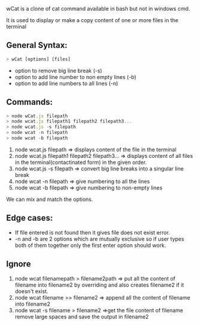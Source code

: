 wCat is a clone of cat command available in bash but not in windows cmd.

It is used to display or make a copy content of one or more files in the terminal

## General Syntax:

```jsx
> wCat [options] [files]
```

- option to remove big line break (-s)
- option to add line number to non empty lines (-b)
- option to add line numbers to all lines (-n)

## Commands:

```jsx
> node wCat.js filepath 
> node wcat.js filepath1 filepath2 filepath3...
> node wcat.js -s filepath
> node wcat -n filepath
> node wcat -b filepath
```

1. node wcat.js filepath => displays content of the file in the terminal
2. node wcat.js filepath1 filepath2 filepath3... => displays content of all files in the terminal(contactinated form) in the given order.
3. node wcat.js -s filepath => convert big line breaks into a singular line break
4. node wcat -n filepath => give numbering to all the lines
5. node wcat -b filepath => give numbering to non-empty lines

We can mix and match the options.

## Edge cases:

- If file entered is not found then it gives file does not exist error.
- -n and -b are 2 options which are mutually exclusive so if user types both of them together only the first enter option should work.

## **Ignore**

1. node wcat filenamepath > filename2path => put all the content of filename into filename2 by overriding and also creates filename2 if it doesn't exist.
2. node wcat filename >> filename2 => append all the content of filename into filename2
3. node wcat -s filename > filename2 =>get the file content of filename remove large spaces and save the output in filename2
